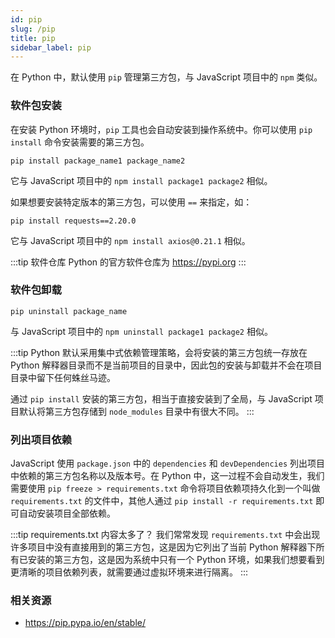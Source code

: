```yaml
---
id: pip
slug: /pip
title: pip
sidebar_label: pip
---
```


在 Python 中，默认使用 `pip` 管理第三方包，与 JavaScript 项目中的 `npm` 类似。

### 软件包安装

在安装 Python 环境时，`pip` 工具也会自动安装到操作系统中。你可以使用 `pip install` 命令安装需要的第三方包。

```shell
pip install package_name1 package_name2
```

它与 JavaScript 项目中的 `npm install package1 package2` 相似。

如果想要安装特定版本的第三方包，可以使用 `==` 来指定，如：

```shell
pip install requests==2.20.0
```

它与 JavaScript 项目中的 `npm install axios@0.21.1` 相似。

:::tip 软件仓库
Python 的官方软件仓库为 https://pypi.org
:::

### 软件包卸载

```shell
pip uninstall package_name
```

与 JavaScript 项目中的 `npm uninstall package1 package2` 相似。

:::tip
Python 默认采用集中式依赖管理策略，会将安装的第三方包统一存放在 Python 解释器目录而不是当前项目的目录中，因此包的安装与卸载并不会在项目目录中留下任何蛛丝马迹。

通过 `pip install` 安装的第三方包，相当于直接安装到了全局，与 JavaScript 项目默认将第三方包存储到 `node_modules` 目录中有很大不同。
:::

### 列出项目依赖

JavaScript 使用 `package.json` 中的 `dependencies` 和 `devDependencies` 列出项目中依赖的第三方包名称以及版本号。在 Python 中，这一过程不会自动发生，我们需要使用 `pip freeze > requirements.txt` 命令将项目依赖项持久化到一个叫做 `requirements.txt` 的文件中，其他人通过 `pip install -r requirements.txt` 即可自动安装项目全部依赖。

:::tip requirements.txt 内容太多了？
我们常常发现 `requirements.txt` 中会出现许多项目中没有直接用到的第三方包，这是因为它列出了当前 Python 解释器下所有已安装的第三方包，这是因为系统中只有一个 Python 环境，如果我们想要看到更清晰的项目依赖列表，就需要通过虚拟环境来进行隔离。
:::

### 相关资源

- https://pip.pypa.io/en/stable/
